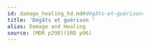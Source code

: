```yaml
---
id: damage_healing_hd.md#dégâts-et-guérison-
title: 'Dégâts et guérison '
alias: Damage and Healing
source: (MDR p298)(SRD p96)
---
```


